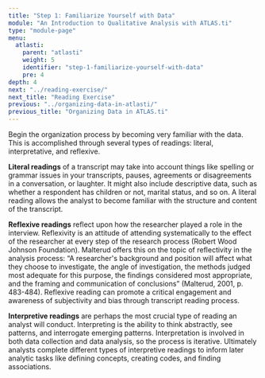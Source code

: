 ```yaml
---
title: "Step 1: Familiarize Yourself with Data"
module: "An Introduction to Qualitative Analysis with ATLAS.ti"
type: "module-page"
menu:
  atlasti:
    parent: "atlasti"
    weight: 5
    identifier: "step-1-familiarize-yourself-with-data"
    pre: 4
depth: 4
next: "../reading-exercise/"
next_title: "Reading Exercise"
previous: "../organizing-data-in-atlasti/"
previous_title: "Organizing Data in ATLAS.ti"
---
```

<div class="atlasti"><div class="pageblock"><p>Begin the organization process by becoming very familiar with the data. This is accomplished through several types of readings: literal, interpretative, and reflexive. </p>
<p><strong>Literal readings</strong> of a transcript may take into account things like spelling or grammar issues in your transcripts, pauses, agreements or disagreements in a conversation, or laughter. It might also include descriptive data, such as whether a respondent has children or not, marital status, and so on. A literal reading allows the analyst to become familiar with the structure and content of the transcript. </p>
<p><strong>Reflexive readings</strong> reflect upon how the researcher played a role in the interview.  Reflexivity is an attitude of attending systematically to the effect of the researcher at every step of the research process (Robert Wood Johnson Foundation).  Malterud offers this on the topic of reflectivity in the analysis process: “A researcher's background and position will affect what they choose to investigate, the angle of investigation, the methods judged most adequate for this purpose, the findings considered most appropriate, and the framing and communication of conclusions” (Malterud, 2001, p. 483-484). Reflexive reading can promote a critical engagement and awareness of subjectivity and bias through transcript reading process. </p>
<p><strong>Interpretive readings</strong> are perhaps the most crucial type of reading an analyst will conduct. Interpreting is the ability to think abstractly, see patterns, and interrogate emerging patterns. Interpretation is involved in both data collection and data analysis, so the process is iterative. Ultimately analysts complete different types of interpretive readings to inform later analytic tasks like defining concepts, creating codes, and finding associations. </p>
</div></div>